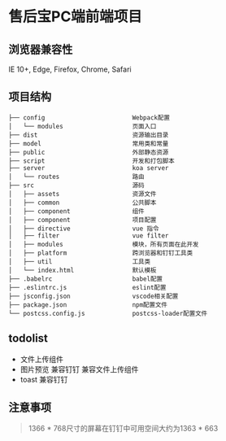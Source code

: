 # 售后宝PC端前端项目

## 浏览器兼容性
  IE 10+, Edge, Firefox, Chrome, Safari

## 项目结构
```
├── config                        Webpack配置
│   └── modules                   页面入口
├── dist                          资源输出目录
├── model                         常用类和常量
├── public                        外部静态资源
├── script                        开发和打包脚本      
├── server                        koa server      
│   └── routes                    路由
├── src                           源码
│   ├── assets                    资源文件
│   ├── common                    公共脚本
│   ├── component                 组件
│   ├── component                 项目配置
│   ├── directive                 vue 指令
│   ├── filter                    vue filter
│   ├── modules                   模块，所有页面在此开发
│   ├── platform                  跨浏览器和钉钉工具类
│   ├── util                      工具类
│   └── index.html                默认模板
├── .babelrc                      babel配置
├── .eslintrc.js                  eslint配置  
├── jsconfig.json                 vscode相关配置
├── package.json                  npm配置文件  
└── postcss.config.js             postcss-loader配置文件
```

## todolist
 * 文件上传组件
 * 图片预览 兼容钉钉 兼容文件上传组件
 * toast 兼容钉钉

## 注意事项
> 1366 * 768尺寸的屏幕在钉钉中可用空间大约为1363 * 663